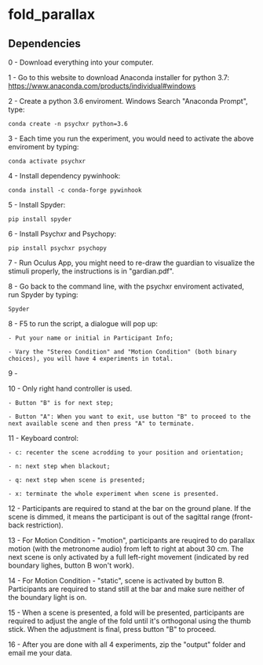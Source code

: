 # fold_parallax

## Dependencies

0 - Download everything into your computer.

1 - Go to this website to download Anaconda installer for python 3.7: https://www.anaconda.com/products/individual#windows

2 - Create a python 3.6 enviroment. Windows Search "Anaconda Prompt", type:

```conda create -n psychxr python=3.6```

3 - Each time you run the experiment, you would need to activate the above enviroment by typing:

```conda activate psychxr ```

4 - Install dependency pywinhook:

```conda install -c conda-forge pywinhook ```

5 - Install Spyder:

```pip install spyder ```

6 - Install Psychxr and Psychopy:

```pip install psychxr psychopy```

7 - Run Oculus App, you might need to re-draw the guardian to visualize the stimuli properly, the instructions is in "gardian.pdf".

8 - Go back to the command line, with the psychxr enviroment activated, run Spyder by typing:

```Spyder```

8 - F5 to run the script, a dialogue will pop up:

	- Put your name or initial in Participant Info;

	- Vary the "Stereo Condition" and "Motion Condition" (both binary choices), you will have 4 experiments in total.

9 - 

10 - Only right hand controller is used.
 
	- Button "B" is for next step;

	- Button "A": When you want to exit, use button "B" to proceed to the next available scene and then press "A" to terminate.

11 - Keyboard control:

	- c: recenter the scene acrodding to your position and orientation;

	- n: next step when blackout;

	- q: next step when scene is presented;

	- x: terminate the whole experiment when scene is presented.

12 - Participants are required to stand at the bar on the ground plane. If the scene is dimmed, it means the participant is out of 
the sagittal range (front-back restriction).

13 - For Motion Condition - "motion", participants are reuqired to do parallax motion (with the metronome audio) from left to right
 at about 30 cm. The next scene is only activated by a full left-right movement (indicated by red boundary lighes, button B won't work).

14 - For Motion Condition - "static", scene is activated by button B. Participants are required to stand still at the bar and make sure
 neither of the boundary light is on.

15 - When a scene is presented, a fold will be presented, participants are required to adjust the angle of the fold until it's orthogonal
 using the thumb stick. When the adjustment is final, press button "B" to proceed.

16 - After you are done with all 4 experiments, zip the "output" folder and email me your data.
